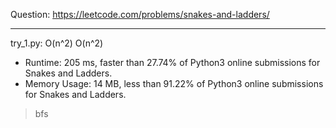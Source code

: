 Question: https://leetcode.com/problems/snakes-and-ladders/

---

try_1.py: O(n^2) O(n^2)

* Runtime: 205 ms, faster than 27.74% of Python3 online submissions for Snakes and Ladders.
* Memory Usage: 14 MB, less than 91.22% of Python3 online submissions for Snakes and Ladders.

> bfs
